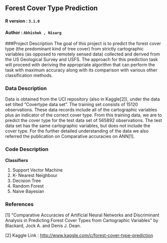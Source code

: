 ## Forest Cover Type Prediction

#### R version :  `3.1.0`
#### Author :     `Abhishek , Nisarg`



###Project Description
The goal of this project is to predict the forest cover type (the predominant kind of tree cover) from strictly cartographic variables (as opposed to remotely sensed data) collected and derived from the US Geological Survey and USFS. The approach for this prediction task will proceed with deriving the appropriate algorithm that can perform the task with maximum accuracy along with its comparison with various other classification methods.


### Data Description

Data is obtained from the UCI repository (also in Kaggle[2]), under the data set tilted “Covertype data set”. The training set consists of 15120 observations. These data records include all of the cartographic variables plus an indicator of the correct cover type. From this training data, we are to predict the cover type for the test data set of 565892 observations. The test data set has the same cartographic variables, but does not include the cover type. For the further detailed understanding of the data we also referred the publication on Comparative accuracies on ANN[1].


### Code Description

**Classifiers**

1. Support Vector Machine
2. K- Nearest Neighbour
3. Decision Tree
4. Random Forest
5. Naive Bayesian 


### References
[1] "Comparative Accuracies of Artificial Neural Networks and Discriminant Analysis in Predicting Forest Cover Types from Cartographic Variables" by Blackard, Jock A. and Denis J. Dean.


[2] Kaggle Link : http://www.kaggle.com/c/forest-cover-type-prediction

